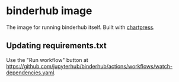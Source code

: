 # binderhub image

The image for running binderhub itself.
Built with [chartpress].

## Updating requirements.txt

Use the "Run workflow" button at
https://github.com/jupyterhub/binderhub/actions/workflows/watch-dependencies.yaml.

[chartpress]: https://github.com/jupyterhub/chartpress
